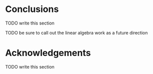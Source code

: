 
Conclusions
===========

TODO write this section

TODO be sure to call out the linear algebra work as a future direction

Acknowledgements
================

TODO write this section

